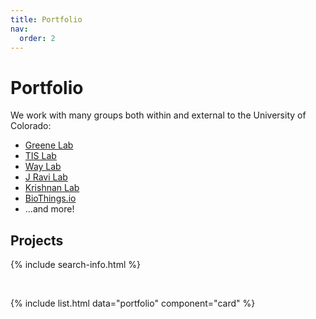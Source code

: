 ```yaml
---
title: Portfolio
nav:
  order: 2
---
```


# Portfolio

We work with many groups both within and external to the University of Colorado:

- [Greene Lab](https://greenelab.com)
- [TIS Lab](https://tislab.org)
- [Way Lab](https://waysciencelab.com)
- [J Ravi Lab](https://jravilab.github.io)
- [Krishnan Lab](https://www.thekrishnanlab.org)
- [BioThings.io](https://biothings.io/)
- ...and more!

## Projects

{% include search-info.html %}

<br />

{%
  include list.html
  data="portfolio"
  component="card"
%}
